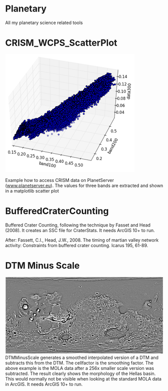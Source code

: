 # Planetary
All my planetary science related tools

# CRISM_WCPS_ScatterPlot
![ScatterPlot](https://raw.githubusercontent.com/jhpoosthoek/Planetary/master/CRISM_WCPS_ScatterPlot/scatter.png)

Example how to access CRISM data on PlanetServer (www.planetserver.eu). The values for three bands are extracted and shown in a matplotlib scatter plot

# BufferedCraterCounting
Buffered Crater Counting, following the technique by Fasset and Head (2008). It creates an SSC file for CraterStats. It needs ArcGIS 10+ to run.

After:
Fassett, C.I., Head, J.W., 2008. The timing of martian valley network activity: Constraints from buffered crater counting. Icarus 195, 61-89.

# DTM Minus Scale
![MOLA Example](https://raw.githubusercontent.com/jhpoosthoek/Planetary/master/DTMMinusScale/MOLAExample.jpg)
DTMMinusScale generates a smoothed interpolated version of a DTM and subtracts this from the DTM. The cellfactor is the smoothing factor. The above example is the MOLA data after a 256x smaller scale version was subtracted. The result clearly shows the morphology of the Hellas basin. This would normally not be visible when looking at the standard MOLA data in ArcGIS. It needs ArcGIS 10+ to run.
